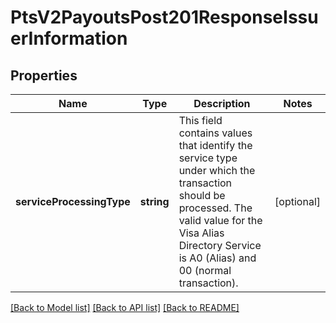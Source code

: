 # PtsV2PayoutsPost201ResponseIssuerInformation

## Properties
Name | Type | Description | Notes
------------ | ------------- | ------------- | -------------
**serviceProcessingType** | **string** | This field contains values that identify the service type under which the transaction should be processed. The valid value for the Visa Alias Directory Service is A0 (Alias) and 00 (normal transaction). | [optional] 

[[Back to Model list]](../README.md#documentation-for-models) [[Back to API list]](../README.md#documentation-for-api-endpoints) [[Back to README]](../README.md)


